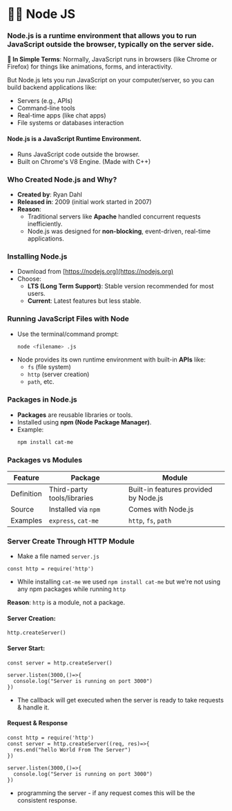 # 👨‍💻 Node JS
### Node.js is a runtime environment that allows you to run JavaScript outside the browser, typically on the server side.

**📌 In Simple Terms**:
Normally, JavaScript runs in browsers (like Chrome or Firefox) for things like animations, forms, and interactivity.

But Node.js lets you run JavaScript on your computer/server, so you can build backend applications like:
* Servers (e.g., APIs)
* Command-line tools
* Real-time apps (like chat apps)
* File systems or databases interaction

#### Node.js is a JavaScript Runtime Environment.
- Runs JavaScript code outside the browser.
- Built on Chrome's V8 Engine. (Made with C++)

### **Who Created Node.js and Why?**
- **Created by**: Ryan Dahl  
- **Released in**: 2009 (initial work started in 2007)
- **Reason**:
  - Traditional servers like **Apache** handled concurrent requests inefficiently.
  - Node.js was designed for **non-blocking**, event-driven, real-time applications.

### **Installing Node.js**
- Download from [https://nodejs.org](https://nodejs.org)
- Choose:
  - **LTS (Long Term Support)**: Stable version recommended for most users.
  - **Current**: Latest features but less stable.

### **Running JavaScript Files with Node**
- Use the terminal/command prompt:
  ```bash
  node <filename> .js
  ```
- Node provides its own runtime environment with built-in **APIs** like:
  - `fs` (file system)
  - `http` (server creation)
  - `path`, etc.

### **Packages in Node.js**
- **Packages** are reusable libraries or tools.
- Installed using **npm (Node Package Manager)**.
- Example:
  ```bash
  npm install cat-me
  ```

### **Packages vs Modules**
| Feature     | Package                           | Module                        |
|-------------|-----------------------------------|-------------------------------|
| Definition  | Third-party tools/libraries       | Built-in features provided by Node.js |
| Source      | Installed via `npm`               | Comes with Node.js            |
| Examples    | `express`, `cat-me`               | `http`, `fs`, `path`          |

### Server Create Through HTTP Module
* Make a file named `server.js`
```
const http = require('http')
```
* While installing `cat-me` we used `npm install cat-me` but we're not using any npm packages while running `http`

**Reason**: `http` is a module, not a package.
#### Server Creation: 
```
http.createServer()
```
#### Server Start: 
```
const server = http.createServer()

server.listen(3000,()=>{
  console.log("Server is running on port 3000")
})
```
* The callback will get executed when the server is ready to take requests & handle it.
#### Request & Response
```
const http = require('http')
const server = http.createServer((req, res)=>{
  res.end("hello World From The Server")
})

server.listen(3000,()=>{
  console.log("Server is running on port 3000")
})
```
* programming the server - if any request comes this will be the consistent response.